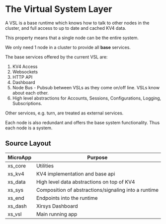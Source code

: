 # The Virtual System Layer

A VSL is a base runtime which knows how to talk to other nodes in the cluster, and full access to up to date and cached KV4 data.

This property means that a single node can be the entire system.

We only need 1 node in a cluster to provide all **base** services.

The base services offered by the current VSL are:

1. KV4 Access
2. Websockets
2. HTTP API
3. Dashboard
4. Node Bus - Pubsub between VSLs as they come on/off line. VSLs know about each other.
4. High level abstractions for Accounts, Sessions, Configurations, Logging, Subscriptions.

Other services, e.g. turn, are treated as external services.

Each node is also redundant and offers the base system functionality. Thus each node is a system.

## Source Layout

| MicroApp | Purpose                                              |
| ---------| -----------------------------------------------------|
| xs_core  | Utilities                                            |
| xs_kv4   | KV4 implementation and base api                      |
| xs_data  | High level data abstractions on top of KV4           |
| xs_sys   | Composition of abstractions/signaling into a runtime |
| xs_end   | Endpoints into the runtime                           |
| xs_dash  | Xirsys Dashboard                                     |
| xs_vsl   | Main running app                                     |

